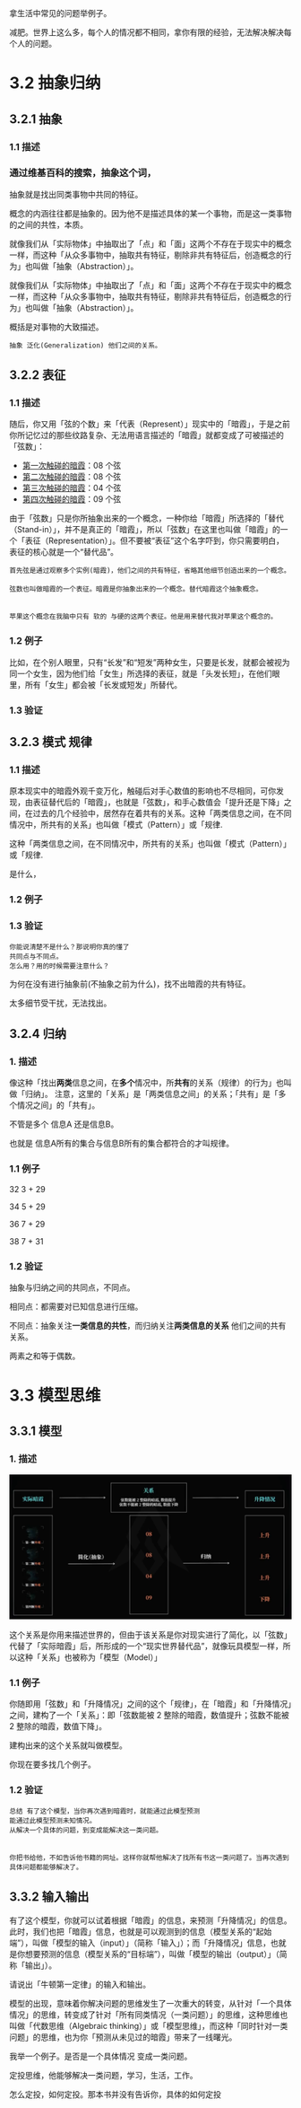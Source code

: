 拿生活中常见的问题举例子。

减肥。世界上这么多，每个人的情况都不相同，拿你有限的经验，无法解决解决每个人的问题。







# 3.2 抽象归纳

## 3.2.1 抽象

### 1.1 描述

### 通过维基百科的搜索，抽象这个词，

抽象就是找出同类事物中共同的特征。

概念的内涵往往都是抽象的。因为他不是描述具体的某一个事物，而是这一类事物的之间的共性，本质。



就像我们从「实际物体」中抽取出了「点」和「面」这两个不存在于现实中的概念一样，而这种「从众多事物中，抽取共有特征，剔除非共有特征后，创造概念的行为」也叫做「抽象（Abstraction）」。



就像我们从「实际物体」中抽取出了「点」和「面」这两个不存在于现实中的概念一样，而这种「从众多事物中，抽取共有特征，剔除非共有特征后，创造概念的行为」也叫做「抽象（Abstraction）」。





概括是对事物的大致描述。





```
抽象 泛化(Generalization) 他们之间的关系。
```











## 3.2.2 表征

### 1.1 描述

随后，你又用「弦的个数」来「代表（Represent）」现实中的「暗霞」，于是之前你所记忆过的那些纹路复杂、无法用语言描述的「暗霞」就都变成了可被描述的「弦数」：

* [第一次触碰的暗霞](https://www.modevol.com/out?url=https%3A%2F%2Fwww.modevol.com%2Fepisode%2Fcl3y48qvt14ug01ms9dnxbgjq%23k%3D东西经验a)：08 个弦
* [第二次触碰的暗霞](https://www.modevol.com/out?url=https%3A%2F%2Fwww.modevol.com%2Fepisode%2Fcl3y48qvt14ug01ms9dnxbgjq%23k%3D暗霞经验b)：08 个弦
* [第三次触碰的暗霞](https://www.modevol.com/out?url=https%3A%2F%2Fwww.modevol.com%2Fepisode%2Fcl3y48qvt14ug01ms9dnxbgjq%23k%3D暗霞经验c)：04 个弦
* [第四次触碰的暗霞](https://www.modevol.com/out?url=https%3A%2F%2Fwww.modevol.com%2Fepisode%2Fcl3y48qvt14ug01ms9dnxbgjq%23k%3D暗霞经验d)：09 个弦

由于「弦数」只是你所抽象出来的一个概念，一种你给「暗霞」所选择的「替代（Stand-in）」，并不是真正的「暗霞」，所以「弦数」在这里也叫做「暗霞」的一个「表征（Representation）」。但不要被“表征”这个名字吓到，你只需要明白，表征的核心就是一个“替代品”。

```
首先弦是通过观察多个实例(暗霞)，他们之间的共有特征，省略其他细节创造出来的一个概念。

弦数也叫做暗霞的一个表征。暗霞是你抽象出来的一个概念。替代暗霞这个抽象概念。


苹果这个概念在我脑中只有 软的 与硬的这两个表征。他是用来替代我对苹果这个概念的。
```



### 1.2 例子

比如，在个别人眼里，只有“长发”和“短发”两种女生，只要是长发，就都会被视为同一个女生，因为他们给「女生」所选择的表征，就是「头发长短」，在他们眼里，所有「女生」都会被「长发或短发」所替代。





### 1.3 验证







## 3.2.3 模式 规律

### 1.1 描述

原本现实中的暗霞外观千变万化，触碰后对手心数值的影响也不尽相同，可你发现，由表征替代后的「暗霞」，也就是「弦数」，和手心数值会「提升还是下降」之间，在过去的几个经验中，居然存在着共有的关系。这种「两类信息之间，在不同情况中，所共有的关系」也叫做「模式（Pattern）」或「规律.

这种「两类信息之间，在不同情况中，所共有的关系」也叫做「模式（Pattern）」或「规律.



是什么，





### 1.2 例子





### 1.3 验证

```
你能说清楚不是什么？那说明你真的懂了
共同点与不同点。
怎么用？用的时候需要注意什么？

```



为何在没有进行抽象前(不抽象之前为什么)，找不出暗霞的共有特征。

太多细节受干扰，无法找出。







## 3.2.4 归纳

### 1. 描述

像这种「找出**两类**信息之间，在**多个**情况中，所**共有**的关系（规律）的行为」也叫做「归纳」。
 注意，这里的「关系」是「两类信息之间」的关系；「共有」是「多个情况之间」的「共有」。

不管是多个 信息A 还是信息B。

也就是 信息A所有的集合与信息B所有的集合都符合的才叫规律。



### 1.1 例子

32 3 + 29

34  5 + 29

36  7 + 29

38   7 + 31   









### 1.2 验证

抽象与归纳之间的共同点，不同点。

相同点：都需要对已知信息进行压缩。





 不同点：抽象关注**一类信息的共性**，而归纳关注**两类信息的关系** 他们之间的共有关系。

两素之和等于偶数。





# 3.3 模型思维

## 3.3.1 模型

### 1. 描述

![image-20220616131116768](3.%20%E6%A8%A1%E5%9E%8B%E7%9A%84%E9%A2%84%E6%B5%8B.assets/image-20220616131116768-16553562774901.png)





这个关系是你用来描述世界的，但由于该关系是你对现实进行了简化，以「弦数」代替了「实际暗霞」后，所形成的一个“现实世界替代品”，就像玩具模型一样，所以这种「关系」也被称为「模型（Model）」



### 1.1 例子

你随即用「弦数」和「升降情况」之间的这个「规律」，在「暗霞」和「升降情况」之间，建构了一个「关系」：即「弦数能被 2 整除的暗霞，数值提升；弦数不能被 2 整除的暗霞，数值下降」。

建构出来的这个关系就叫做模型。



你现在要多找几个例子。





### 1.2 验证









```
总结 有了这个模型，当你再次遇到暗霞时，就能通过此模型预测
能通过此模型预测未知情况。
从解决一个具体的问题，到变成能解决这一类问题。


你把书给他，不如告诉他书籍的网址。这样你就帮他解决了找所有书这一类问题了。当再次遇到具体问题都能够解决了。
```



## 3.3.2 输入输出

有了这个模型，你就可以试着根据「暗霞」的信息，来预测「升降情况」的信息。此时，我们也把「暗霞」信息，也就是可以观测到的信息（模型关系的“起始端”），叫做「模型的输入（input）」（简称「输入」）；而「升降情况」信息，也就是你想要预测的信息（模型关系的“目标端”），叫做「模型的输出（output）」（简称「输出」）。

请说出「牛顿第一定律」的输入和输出。









模型的出现，意味着你解决问题的思维发生了一次重大的转变，从针对「一个具体情况」的思维，转变成了针对「所有同类情况（一类问题）」的思维，这种思维也叫做「代数思维（Algebraic thinking）」或「模型思维」，而这种「同时针对一类问题」的思维，也为你「预测从未见过的暗霞」带来了一线曙光。





我举一个例子。是否是一个具体情况 变成一类问题。

定投思维，他能够解决一类问题，学习，生活，工作。





怎么定投，如何定投。那本书并没有告诉你，具体的如何定投